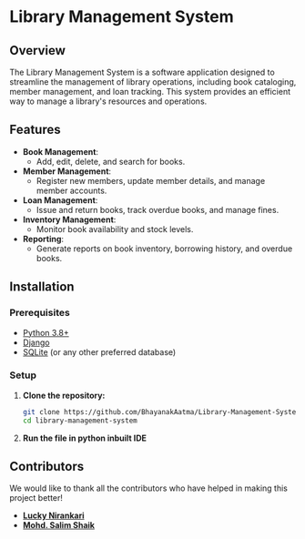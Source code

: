 # Library Management System

## Overview

The Library Management System is a software application designed to streamline the management of library operations, including book cataloging, member management, and loan tracking. This system provides an efficient way to manage a library's resources and operations.

## Features

- **Book Management**: 
  - Add, edit, delete, and search for books.
- **Member Management**: 
  - Register new members, update member details, and manage member accounts.
- **Loan Management**: 
  - Issue and return books, track overdue books, and manage fines.
- **Inventory Management**: 
  - Monitor book availability and stock levels.
- **Reporting**: 
  - Generate reports on book inventory, borrowing history, and overdue books.

## Installation

### Prerequisites

- [Python 3.8+](https://www.python.org/downloads/)
- [Django](https://www.djangoproject.com/)
- [SQLite](https://www.sqlite.org/) (or any other preferred database)

### Setup

1. **Clone the repository:**

   ```sh
   git clone https://github.com/BhayanakAatma/Library-Management-System.git
   cd library-management-system

2. **Run the file in python inbuilt IDE**

## Contributors

We would like to thank all the contributors who have helped in making this project better!

- **[Lucky Nirankari](https://github.com/BhayanakAatma)** 
- **[Mohd. Salim Shaik ](https://github.com/Salim-333)**
